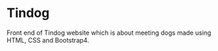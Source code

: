 # Tindog
Front end of Tindog website which is about meeting dogs made using HTML, CSS and Bootstrap4. 
